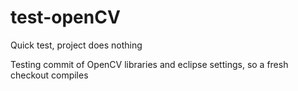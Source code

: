 test-openCV
===========

Quick test, project does nothing

Testing commit of OpenCV libraries and eclipse settings, so a fresh checkout compiles
